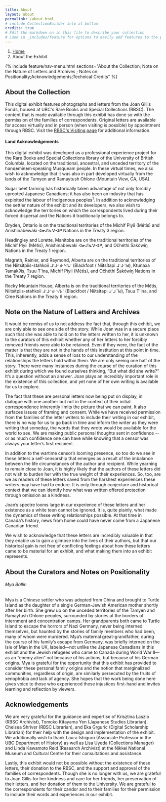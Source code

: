 ```yaml
---
title: About
layout: about
permalink: /about.html
# include CollectionBuilder info at bottom
credits: true
# Edit the markdown on in this file to describe your collection
# Look in _includes/feature for options to easily add features to the page
---
```

<nav style="--bs-breadcrumb-divider: url(&#34;data:image/svg+xml,%3Csvg xmlns='http://www.w3.org/2000/svg' width='8' height='8'%3E%3Cpath d='M2.5 0L1 1.5 3.5 4 1 6.5 2.5 8l4-4-4-4z' fill='currentColor'/%3E%3C/svg%3E&#34;);" aria-label="breadcrumb">
  <ol class="breadcrumb">
    <li class="breadcrumb-item"><a href="#">Home</a></li>
    <li class="breadcrumb-item active" aria-current="page">About the Exhibit</li>
  </ol>
</nav>
{% include feature/nav-menu.html sections="About the Collection; Note on the Nature of Letters and Archives ; Notes on Positionality;Acknowledgements;Technical Credits" %}

## About the Collection

This digital exhibit features photographs and letters from the Joan Gillis Fonds, housed at UBC's Rare Books and Special Collections (RBSC). The content that is made available through this exhibit has done so with the permission of the families of correspondents. Original letters are available for access virtually and in person (when visiting is possible) by appointment through RBSC. Visit the <a href="https://rbsc.library.ubc.ca/visiting/">RBSC's Visiting page</a> for additional information.
  
<h4>Land Acknowledgements</h4>

This digital exhibit was developed as a professional experience project for the Rare Books and Special Collections library of the University of British Columbia, located on the traditional, ancestral, and unceded territory of the hən̓q̓əmin̓əm̓ speaking Musqueam people. In these virtual times, we also wish to acknowledge that it was also in part developed virtually from the lands of the Tamyen and Ramaytush Ohlone (Mountain View, CA, USA).

Sugar beet farming has historically taken advantage of not only forcibly uprooted Japanese Canadians; it has also been an industry that has exploited the labour of Indigenous peoples<sup>1</sup>. In addition to acknowledging the settler nature of the exhibit and its developers, we also wish to acknowledge the territories on which the correspondents lived during their forced dispersal and the Nations it traditionally belongs to.

Dryden, Ontario is on the traditional territories of the Michif Piyii (Métis)  and Anishinabewaki ᐊᓂᔑᓈᐯᐗᑭ Nations in the Treaty 3 region.

Headingley and Lorette, Manitoba are on the traditional territories of the Michif Piyii (Métis), Anishinabewaki ᐊᓂᔑᓈᐯᐗᑭ, and Očhéthi Šakówiŋ Nations in the Treaty 1 region.

Magrath, Rainier, and Raymond, Alberta are on the traditional territories of the Niitsítpiis-stahkoii ᖹᐟᒧᐧᐨᑯᐧ ᓴᐦᖾᐟ (Blackfoot / Niitsítapi ᖹᐟᒧᐧᒣᑯ), Ktunaxa ɁamakɁis, Tsuu T'ina, Michif Piyii (Métis), and Očhéthi Šakówiŋ Nations in the Treaty 7 region.

Rocky Mountain House, Alberta is on the traditional territories of the Métis, Niitsítpiis-stahkoii ᖹᐟᒧᐧᐨᑯᐧ ᓴᐦᖾᐟ (Blackfoot / Niitsítapi ᖹᐟᒧᐧᒣᑯ), Tsuu T'ina, and Cree Nations in the Treaty 6 region.

## Note on the Nature of Letters and Archives 

It would be remiss of us to not address the fact that, through this exhibit, we are only able to see one side of the story. While Joan was in a secure place such that she was able to hold on to the letters written to her, it is unknown to the curators of this exhibit whether any of her letters to her forcibly removed friends were able to be retained. Even if they were, the fact of the matter is that they are not in the hands of this institution at this point in time. This, inherently, adds a sense of loss to our understanding of the relationships the letters hold within them. We are only seeing one half of the story. There were many instances during the course of the curation of this exhibit during which we found ourselves thinking, “But what did she write?” It’s a question without an answer. Joan plays an incredibly important role in the existence of this collection, and yet none of her own writing is available for us to explore.

The fact that these are personal letters now being put on display, in dialogue with one another but not in the context of their initial correspondence inherently limits the picture that we can paint. It also surfaces issues of framing and consent. While we have received permission from the families of the letter writers to include their writing in our exhibit, there is no way for us to go back in time and inform the writer as they were writing that someday, the words that they wrote would be available for the world to see. We are making public personal thoughts sent in confidence -- or as much confidence one can have while knowing that a censor was always your letter’s first recipient.

In addition to the wartime censor’s looming presence, so too do we see in these letters a self-censorship that emerges as a result of the imbalance between the life circumstances of the author and recipient. While yearning to remain close to Joan, it is highly likely that the authors of these letters did not wish to burden her with the true weight of their experiences. So, too, are we as readers of these letters saved from the harshest experiences these writers may have had to endure. It is only through conjecture and historical context that we can identify how what was written offered protection through omission as a kindness.

Joan’s spectre looms large in our experience of these letters and her existence as a white teen cannot be ignored. It is, quite plainly, what made the dynamics of these writing relationships possible. At that time in Canada’s history, news from home could have never come from a Japanese Canadian friend.

We wish to acknowledge that these letters are incredibly valuable in that they enable us to gain a glimpse into the lives of their authors, but that our historical gain is not free of conflicting feelings about how these letters came to be material for an exhibit, and what making them into an exhibit represents.

## About the Curators and Notes on Positionality

<h6>Mya Ballin</h6>
Mya is a Chinese settler who was adopted from China and brought to Turtle Island as the daughter of a single German-Jewish American mother shortly after her birth. She grew up on the unceded territories of the Tamyen and Ramaytush Ohlone peoples, surrounded by stories at the borders of internment and concentration camps. Her grandparents both came to Turtle Island to escape the horrors of Nazi Germany, never being interned themselves, but haunted by the stories of family members who had been, many of whom were murdered. Mya’s maternal great-grandfather, during the course of his family’s escape from Germany, was briefly interned on the Isle of Man in the UK, labeled—not unlike the Japanese Canadians in this exhibit and the Jewish refugees who came to Canada during World War II—as an “enemy alien” not because of his actions, but because of his German origins. Mya is grateful for the opportunity that this exhibit has provided to consider these personal family origins and the notion that marginalized communities, regardless of origin, are similarly persecuted by the fruits of xenophobia and lack of agency. She hopes that the work being done here gives voice to those who experienced these injustices first-hand and invites learning and reflection by viewers.


## Acknowledgements

We are very grateful for the guidance and expertise of Krisztina Laszlo (RBSC Archivist), Tomoko Kitayama Yen (Japanese Studies Librarian), Chelsea Shriver (RBSC Librarian), and Eka Grguric (Digital Scholarship Librarian) for their help with the design and implementation of the exhibit. We additionally wish to thank Laura Ishiguro (Associate Professor in the UBC Department of History) as well as Lisa Uyeda (Collections Manager) and Linda Kawamoto Reid (Research Archivist) at the Nikkei National Museum and Cultural Centre for their consultations and assistance.

Lastly, this exhibit would not be possible without the existence of these letters, their donation to the RBSC, and the support and approval of the families of correspondents. Though she is no longer with us, we are grateful to Joan Gillis for her kindness and care for her friends, her preservation of their letters, and her donation of them to the University. We are grateful to the correspondents for their candor and to their families for their permission to include their words and experiences in our exhibit.
